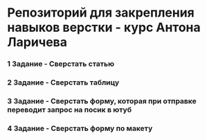 # Репозиторий для закрепления навыков верстки - курс Антона Ларичева
### 1 Задание - Сверстать статью
### 2 Задание - Сверстать таблицу
### 3 Задание - Сверстать форму, которая при отправке переводит запрос на посик в ютуб
### 4 Задание - Сверстать форму по макету